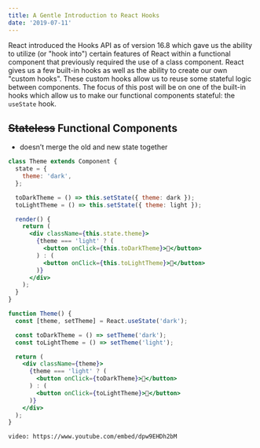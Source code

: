```yaml
---
title: A Gentle Introduction to React Hooks
date: '2019-07-11'
---
```


React introduced the Hooks API as of version 16.8 which gave us the ability to utilize (or "hook into") certain features of React within a functional component that previously required the use of a class component. React gives us a few built-in hooks as well as the ability to create our own "custom hooks". These custom hooks allow us to reuse some stateful logic between components. The focus of this post will be on one of the built-in hooks which allow us to make our functional components stateful: the `useState` hook.

## ~~Stateless~~ Functional Components

- doesn’t merge the old and new state together

```jsx
class Theme extends Component {
  state = {
    theme: 'dark',
  };

  toDarkTheme = () => this.setState({ theme: dark });
  toLightTheme = () => this.setState({ theme: light });

  render() {
    return (
      <div className={this.state.theme}>
        {theme === 'light' ? (
          <button onClick={this.toDarkTheme}>🌛</button>
        ) : (
          <button onClick={this.toLightTheme}>🌝</button>
        )}
      </div>
    );
  }
}
```

```jsx
function Theme() {
  const [theme, setTheme] = React.useState('dark');

  const toDarkTheme = () => setTheme('dark');
  const toLightTheme = () => setTheme('light');

  return (
    <div className={theme}>
      {theme === 'light' ? (
        <button onClick={toDarkTheme}>🌛</button>
      ) : (
        <button onClick={toLightTheme}>🌝</button>
      )}
    </div>
  );
}
```

`video: https://www.youtube.com/embed/dpw9EHDh2bM`

